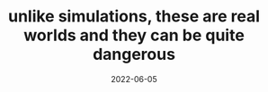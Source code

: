 ---
title: "unlike simulations, these are real worlds and they can be quite dangerous"
date: 2022-06-05
related:
  - _cues/defend-yourself.md
tags:
  - Fragment
  - Survive
---